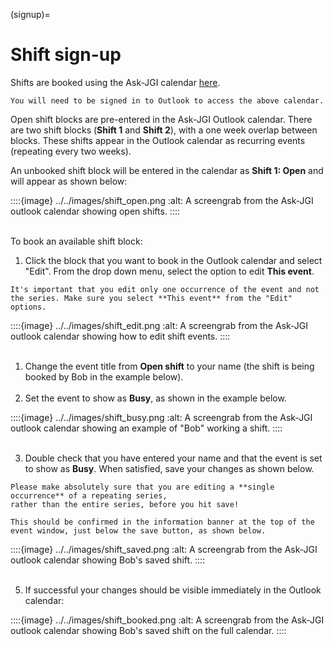 (signup)=
# Shift sign-up

Shifts are booked using the Ask-JGI calendar [here](https://outlook.office.com/calendar/ask-jgi@bristol.ac.uk/view/month).


```{note}
You will need to be signed in to Outlook to access the above calendar.
```

Open shift blocks are pre-entered in the Ask-JGI Outlook
calendar. There are two shift blocks (**Shift 1** and
**Shift 2**), with a one week overlap between blocks. 
These shifts appear in the Outlook calendar as recurring
events (repeating every two weeks). 

An unbooked shift block will be entered in the calendar as **Shift 1:
Open** and will appear as shown below:

::::{image} ../../images/shift_open.png
:alt: A screengrab from the Ask-JGI outlook calendar showing open shifts.
::::
</br></br>

To book an available shift block:
1. Click the block that you want to
book in the Outlook calendar and select "Edit". From the drop down
menu, select the option to edit **This event**.
```{important}
It's important that you edit only one occurrence of the event and not
the series. Make sure you select **This event** from the "Edit"
options.
```

::::{image} ../../images/shift_edit.png
:alt: A screengrab from the Ask-JGI outlook calendar showing how to edit shift events.
::::
</br></br>

1. Change the event title from **Open shift**
to your name (the shift is being booked by Bob in the example
below). </br></br>
2. Set the event to show as **Busy**, as shown in the example below.

::::{image} ../../images/shift_busy.png
:alt: A screengrab from the Ask-JGI outlook calendar showing an example of "Bob" working a shift.
::::
</br></br>

3. Double check that you have entered your name and that the event is
   set to show as **Busy**. When satisfied, save your changes as shown below.
```{danger}
Please make absolutely sure that you are editing a **single
occurrence** of a repeating series,
rather than the entire series, before you hit save! 

This should be confirmed in the information banner at the top of the
event window, just below the save button, as shown below.
```

::::{image} ../../images/shift_saved.png
:alt: A screengrab from the Ask-JGI outlook calendar showing Bob's saved shift.
::::
</br></br>

5. If successful your changes should be visible immediately in the
Outlook calendar:

::::{image} ../../images/shift_booked.png
:alt: A screengrab from the Ask-JGI outlook calendar showing Bob's saved shift on the full calendar.
::::
</br></br>

